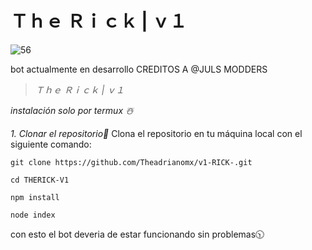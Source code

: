 # **Ｔｈｅ Ｒｉｃｋ | ｖ１**







![56](https://github.com/user-attachments/assets/1f8864fd-6706-4bcc-8983-8cf07f551fba)






bot actualmente en desarrollo 
CREDITOS A @JULS MODDERS



















> *Ｔｈｅ Ｒｉｃｋ | ｖ１*



_instalación solo por termux ☃️_


*1. Clonar el repositorio📌*
Clona el repositorio en tu máquina local con el siguiente comando:


 ``` 
git clone https://github.com/Theadrianomx/v1-RICK-.git

```

 ```
 cd THERICK-V1

```

```
npm install

 ```

 ```
node index
 ```


con esto el bot deveria de estar funcionando sin problemas🕥

